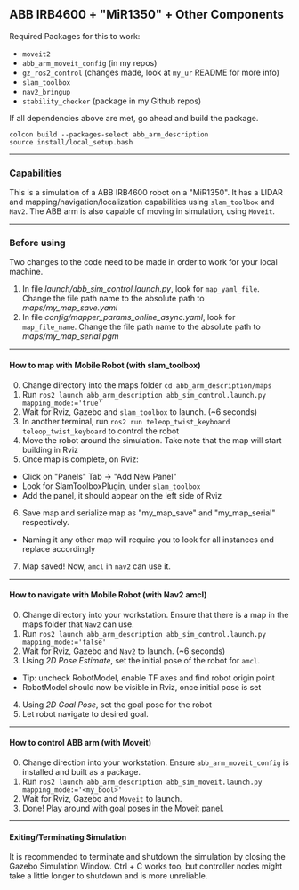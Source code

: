 ## ABB IRB4600 + "MiR1350" + Other Components 
Required Packages for this to work: 
- `moveit2` 
- `abb_arm_moveit_config` (in my repos) 
- `gz_ros2_control` (changes made, look at `my_ur` README for more info)
- `slam_toolbox`
- `nav2_bringup` 
- `stability_checker` (package in my Github repos)

If all dependencies above are met, go ahead and build the package.
```
colcon build --packages-select abb_arm_description
source install/local_setup.bash
```
---
### Capabilities
This is a simulation of a ABB IRB4600 robot on a "MiR1350". It has a LIDAR and mapping/navigation/localization capabilities using `slam_toolbox` and `Nav2`.
The ABB arm is also capable of moving in simulation, using `Moveit`.

---
### Before using
Two changes to the code need to be made in order to work for your local machine.
1. In file *launch/abb_sim_control.launch.py*, look for `map_yaml_file`. Change the file path name to the absolute path to *maps/my_map_save.yaml*
2. In file *config/mapper_params_online_async.yaml*, look for `map_file_name`. Change the file path name to the absolute path to *maps/my_map_serial.pgm*

---
#### How to map with Mobile Robot (with slam_toolbox)
0. Change directory into the maps folder `cd abb_arm_description/maps`
1. Run `ros2 launch abb_arm_description abb_sim_control.launch.py mapping_mode:='true'`
2. Wait for Rviz, Gazebo and `slam_toolbox` to launch. (~6 seconds)
3. In another terminal, run `ros2 run teleop_twist_keyboard teleop_twist_keyboard` to control the robot
4. Move the robot around the simulation. Take note that the map will start building in Rviz
5. Once map is complete, on Rviz:
  - Click on "Panels" Tab -> "Add New Panel"
  - Look for SlamToolboxPlugin, under `slam_toolbox`
  - Add the panel, it should appear on the left side of Rviz
6. Save map and serialize map as "my_map_save" and "my_map_serial" respectively. 
  - Naming it any other map will require you to look for all instances and replace accordingly
7. Map saved! Now, `amcl` in `nav2` can use it.

---
#### How to navigate with Mobile Robot (with Nav2 amcl)
0. Change directory into your workstation. Ensure that there is a map in the maps folder that `Nav2` can use.
1. Run `ros2 launch abb_arm_description abb_sim_control.launch.py mapping_mode:='false'`
2. Wait for Rviz, Gazebo and `Nav2` to launch. (~6 seconds)
3. Using *2D Pose Estimate*, set the initial pose of the robot for `amcl`. 
  - Tip: uncheck RobotModel, enable TF axes and find robot origin point
  - RobotModel should now be visible in Rviz, once initial pose is set
4. Using *2D Goal Pose*, set the goal pose for the robot
5. Let robot navigate to desired goal. 

---
#### How to control ABB arm (with Moveit) 
0. Change direction into your workstation. Ensure `abb_arm_moveit_config` is installed and built as a package.
1. Run `ros2 launch abb_arm_description abb_sim_moveit.launch.py mapping_mode:='<my_bool>'`
2. Wait for Rviz, Gazebo and `Moveit` to launch.
3. Done! Play around with goal poses in the Moveit panel.

---
#### Exiting/Terminating Simulation
It is recommended to terminate and shutdown the simulation by closing the Gazebo Simulation Window.
Ctrl + C works too, but controller nodes might take a little longer to shutdown and is more unreliable.
